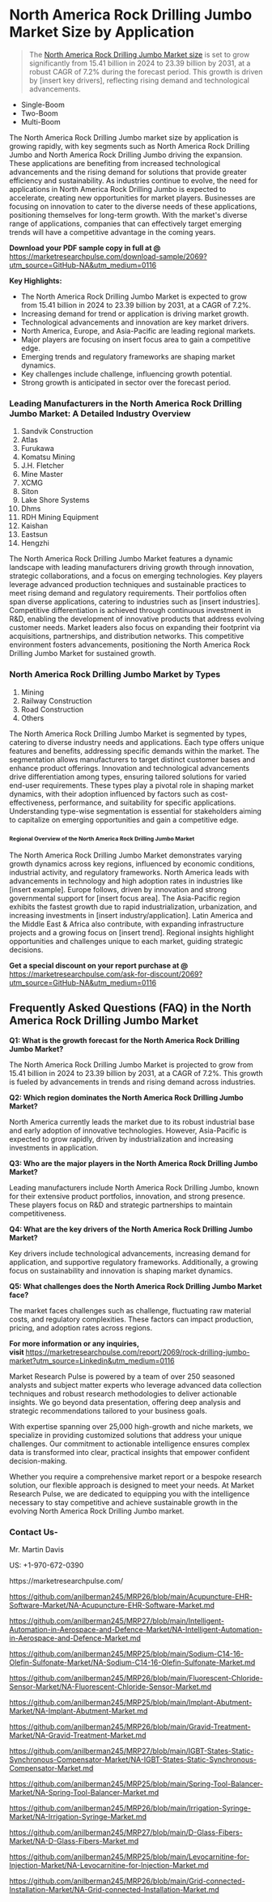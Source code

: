 <h1>North America Rock Drilling Jumbo Market&nbsp;Size by Application</h1><blockquote><p>The <a href="https://marketresearchpulse.com/download-sample/2069?utm_source=GitHub-NA&amp;utm_medium=0116">North America Rock Drilling Jumbo Market size</a> is set to grow significantly from 15.41 billion in 2024 to 23.39 billion by 2031, at a robust CAGR of 7.2% during the forecast period. This growth is driven by [insert key drivers], reflecting rising demand and technological advancements.</p></blockquote><ul><li>Single-Boom<li> Two-Boom<li> Multi-Boom</li></ul><p>The North America Rock Drilling Jumbo market size by application is growing rapidly, with key segments such as North America Rock Drilling Jumbo and North America Rock Drilling Jumbo driving the expansion. These applications are benefiting from increased technological advancements and the rising demand for solutions that provide greater efficiency and sustainability. As industries continue to evolve, the need for applications in North America Rock Drilling Jumbo is expected to accelerate, creating new opportunities for market players. Businesses are focusing on innovation to cater to the diverse needs of these applications, positioning themselves for long-term growth. With the market's diverse range of applications, companies that can effectively target emerging trends will have a competitive advantage in the coming years.</p><p><strong>Download your PDF sample copy in full at @ </strong><a href="https://marketresearchpulse.com/download-sample/2069?utm_source=GitHub-NA&amp;utm_medium=0116">https://marketresearchpulse.com/download-sample/2069?utm_source=GitHub-NA&amp;utm_medium=0116</a></p><p><strong>Key Highlights: </strong></p><ul><li>The North America Rock Drilling Jumbo Market is expected to grow from 15.41 billion in 2024 to 23.39 billion by 2031, at a CAGR of 7.2%.</li><li>Increasing demand for trend or application is driving market growth.</li><li>Technological advancements and innovation are key market drivers.</li><li>North America, Europe, and Asia-Pacific are leading regional markets.</li><li>Major players are focusing on insert focus area to gain a competitive edge.</li><li>Emerging trends and regulatory frameworks are shaping market dynamics.</li><li>Key challenges include challenge, influencing growth potential.</li><li>Strong growth is anticipated in sector over the forecast period.</li></ul><h3>Leading Manufacturers in the North America Rock Drilling Jumbo Market: A Detailed Industry Overview</h3><ol><li>Sandvik Construction</li><li>Atlas</li><li>Furukawa</li><li>Komatsu Mining</li><li>J.H. Fletcher</li><li>Mine Master</li><li>XCMG</li><li>Siton</li><li>Lake Shore Systems</li><li>Dhms</li><li>RDH Mining Equipment</li><li>Kaishan</li><li>Eastsun</li><li>Hengzhi</li></ol><div class="flex max-w-full flex-col flex-grow"><div class="min-h-8 text-message flex w-full flex-col items-end gap-2 whitespace-normal break-words [.text-message+&amp;]:mt-5" dir="auto" data-message-author-role="assistant" data-message-id="fd8432e4-4910-450d-b182-61b7bfb0a01f" data-message-model-slug="gpt-4o"><div class="flex w-full flex-col gap-1 empty:hidden first:pt-[3px]"><div class="markdown prose w-full break-words dark:prose-invert light"><p>The North America Rock Drilling Jumbo Market features a dynamic landscape with leading manufacturers driving growth through innovation, strategic collaborations, and a focus on emerging technologies. Key players leverage advanced production techniques and sustainable practices to meet rising demand and regulatory requirements. Their portfolios often span diverse applications, catering to industries such as [insert industries]. Competitive differentiation is achieved through continuous investment in R&amp;D, enabling the development of innovative products that address evolving customer needs. Market leaders also focus on expanding their footprint via acquisitions, partnerships, and distribution networks. This competitive environment fosters advancements, positioning the North America Rock Drilling Jumbo Market for sustained growth.</p></div></div></div></div><h3>North America Rock Drilling Jumbo Market by Types</h3><ol><li>Mining<li> Railway Construction<li> Road Construction<li> Others</li></ol><div class="flex max-w-full flex-col flex-grow"><div class="min-h-8 text-message flex w-full flex-col items-end gap-2 whitespace-normal break-words [.text-message+&amp;]:mt-5" dir="auto" data-message-author-role="assistant" data-message-id="084470be-0bb7-4664-bddf-5156b4f41249" data-message-model-slug="gpt-4o-mini"><div class="flex w-full flex-col gap-1 empty:hidden first:pt-[3px]"><div class="markdown prose w-full break-words dark:prose-invert light"><p>The North America Rock Drilling Jumbo Market is segmented by types, catering to diverse industry needs and applications. Each type offers unique features and benefits, addressing specific demands within the market. The segmentation allows manufacturers to target distinct customer bases and enhance product offerings. Innovation and technological advancements drive differentiation among types, ensuring tailored solutions for varied end-user requirements. These types play a pivotal role in shaping market dynamics, with their adoption influenced by factors such as cost-effectiveness, performance, and suitability for specific applications. Understanding type-wise segmentation is essential for stakeholders aiming to capitalize on emerging opportunities and gain a competitive edge.</p></div></div></div></div><h3><span style="font-size: 11px;">Regional Overview of the North America Rock Drilling Jumbo Market</span></h3><div class="flex max-w-full flex-col flex-grow"><div class="min-h-8 text-message flex w-full flex-col items-end gap-2 whitespace-normal break-words [.text-message+&amp;]:mt-5" dir="auto" data-message-author-role="assistant" data-message-id="e9038762-ce64-4e30-91c9-9bd413514231" data-message-model-slug="gpt-4o-mini"><div class="flex w-full flex-col gap-1 empty:hidden first:pt-[3px]"><div class="markdown prose w-full break-words dark:prose-invert light"><p>The North America Rock Drilling Jumbo Market demonstrates varying growth dynamics across key regions, influenced by economic conditions, industrial activity, and regulatory frameworks. North America leads with advancements in technology and high adoption rates in industries like [insert example]. Europe follows, driven by innovation and strong governmental support for [insert focus area]. The Asia-Pacific region exhibits the fastest growth due to rapid industrialization, urbanization, and increasing investments in [insert industry/application]. Latin America and the Middle East &amp; Africa also contribute, with expanding infrastructure projects and a growing focus on [insert trend]. Regional insights highlight opportunities and challenges unique to each market, guiding strategic decisions.</p></div></div></div></div><p><strong>Get a special discount on your report purchase at @ </strong><a href="https://marketresearchpulse.com/ask-for-discount/2069?utm_source=GitHub-NA&amp;utm_medium=0116">https://marketresearchpulse.com/ask-for-discount/2069?utm_source=GitHub-NA&amp;utm_medium=0116</a></p><h2>Frequently Asked Questions (FAQ) in the North America Rock Drilling Jumbo Market</h2><p><strong>Q1: What is the growth forecast for the North America Rock Drilling Jumbo Market?</strong></p><p>The North America Rock Drilling Jumbo Market is projected to grow from 15.41 billion in 2024 to 23.39 billion by 2031, at a CAGR of 7.2%. This growth is fueled by advancements in trends and rising demand across industries.</p><p><strong>Q2: Which region dominates the North America Rock Drilling Jumbo Market?</strong></p><p>North America currently leads the market due to its robust industrial base and early adoption of innovative technologies. However, Asia-Pacific is expected to grow rapidly, driven by industrialization and increasing investments in application.</p><p><strong>Q3: Who are the major players in the North America Rock Drilling Jumbo Market?</strong></p><p>Leading manufacturers include North America Rock Drilling Jumbo, known for their extensive product portfolios, innovation, and strong presence. These players focus on R&amp;D and strategic partnerships to maintain competitiveness.</p><p><strong>Q4: What are the key drivers of the North America Rock Drilling Jumbo Market?</strong></p><p>Key drivers include technological advancements, increasing demand for application, and supportive regulatory frameworks. Additionally, a growing focus on sustainability and innovation is shaping market dynamics.</p><p><strong>Q5: What challenges does the North America Rock Drilling Jumbo Market face?</strong></p><p>The market faces challenges such as challenge, fluctuating raw material costs, and regulatory complexities. These factors can impact production, pricing, and adoption rates across regions.</p><p><strong>For more information or any inquiries, visit&nbsp;</strong><a href="https://marketresearchpulse.com/report/2069/rock-drilling-jumbo-market?utm_source=Linkedin&utm_medium=0116">https://marketresearchpulse.com/report/2069/rock-drilling-jumbo-market?utm_source=Linkedin&utm_medium=0116</a></p><p>Market Research Pulse is powered by a team of over 250 seasoned analysts and subject matter experts who leverage advanced data collection techniques and robust research methodologies to deliver actionable insights. We go beyond data presentation, offering deep analysis and strategic recommendations tailored to your business goals.</p><p>With expertise spanning over 25,000 high-growth and niche markets, we specialize in providing customized solutions that address your unique challenges. Our commitment to actionable intelligence ensures complex data is transformed into clear, practical insights that empower confident decision-making.</p><p>Whether you require a comprehensive market report or a bespoke research solution, our flexible approach is designed to meet your needs. At Market Research Pulse, we are dedicated to equipping you with the intelligence necessary to stay competitive and achieve sustainable growth in the evolving North America Rock Drilling Jumbo market.</p><h3><strong>Contact Us-</strong></h3><p>Mr. Martin Davis</p><p>US: +1-970-672-0390</p><p>https://marketresearchpulse.com/</p><p><a href="https://github.com/anilberman245/MRP26/blob/main/Acupuncture-EHR-Software-Market/NA-Acupuncture-EHR-Software-Market.md">https://github.com/anilberman245/MRP26/blob/main/Acupuncture-EHR-Software-Market/NA-Acupuncture-EHR-Software-Market.md</a></p><p><a href="https://github.com/anilberman245/MRP27/blob/main/Intelligent-Automation-in-Aerospace-and-Defence-Market/NA-Intelligent-Automation-in-Aerospace-and-Defence-Market.md">https://github.com/anilberman245/MRP27/blob/main/Intelligent-Automation-in-Aerospace-and-Defence-Market/NA-Intelligent-Automation-in-Aerospace-and-Defence-Market.md</a></p><p><a href="https://github.com/anilberman245/MRP25/blob/main/Sodium-C14-16-Olefin-Sulfonate-Market/NA-Sodium-C14-16-Olefin-Sulfonate-Market.md">https://github.com/anilberman245/MRP25/blob/main/Sodium-C14-16-Olefin-Sulfonate-Market/NA-Sodium-C14-16-Olefin-Sulfonate-Market.md</a></p><p><a href="https://github.com/anilberman245/MRP26/blob/main/Fluorescent-Chloride-Sensor-Market/NA-Fluorescent-Chloride-Sensor-Market.md">https://github.com/anilberman245/MRP26/blob/main/Fluorescent-Chloride-Sensor-Market/NA-Fluorescent-Chloride-Sensor-Market.md</a></p><p><a href="https://github.com/anilberman245/MRP25/blob/main/Implant-Abutment-Market/NA-Implant-Abutment-Market.md">https://github.com/anilberman245/MRP25/blob/main/Implant-Abutment-Market/NA-Implant-Abutment-Market.md</a></p><p><a href="https://github.com/anilberman245/MRP26/blob/main/Gravid-Treatment-Market/NA-Gravid-Treatment-Market.md">https://github.com/anilberman245/MRP26/blob/main/Gravid-Treatment-Market/NA-Gravid-Treatment-Market.md</a></p><p><a href="https://github.com/anilberman245/MRP27/blob/main/IGBT-States-Static-Synchronous-Compensator-Market/NA-IGBT-States-Static-Synchronous-Compensator-Market.md">https://github.com/anilberman245/MRP27/blob/main/IGBT-States-Static-Synchronous-Compensator-Market/NA-IGBT-States-Static-Synchronous-Compensator-Market.md</a></p><p><a href="https://github.com/anilberman245/MRP25/blob/main/Spring-Tool-Balancer-Market/NA-Spring-Tool-Balancer-Market.md">https://github.com/anilberman245/MRP25/blob/main/Spring-Tool-Balancer-Market/NA-Spring-Tool-Balancer-Market.md</a></p><p><a href="https://github.com/anilberman245/MRP26/blob/main/Irrigation-Syringe-Market/NA-Irrigation-Syringe-Market.md">https://github.com/anilberman245/MRP26/blob/main/Irrigation-Syringe-Market/NA-Irrigation-Syringe-Market.md</a></p><p><a href="https://github.com/anilberman245/MRP27/blob/main/D-Glass-Fibers-Market/NA-D-Glass-Fibers-Market.md">https://github.com/anilberman245/MRP27/blob/main/D-Glass-Fibers-Market/NA-D-Glass-Fibers-Market.md</a></p><p><a href="https://github.com/anilberman245/MRP25/blob/main/Levocarnitine-for-Injection-Market/NA-Levocarnitine-for-Injection-Market.md">https://github.com/anilberman245/MRP25/blob/main/Levocarnitine-for-Injection-Market/NA-Levocarnitine-for-Injection-Market.md</a></p><p><a href="https://github.com/anilberman245/MRP26/blob/main/Grid-connected-Installation-Market/NA-Grid-connected-Installation-Market.md">https://github.com/anilberman245/MRP26/blob/main/Grid-connected-Installation-Market/NA-Grid-connected-Installation-Market.md</a></p>
